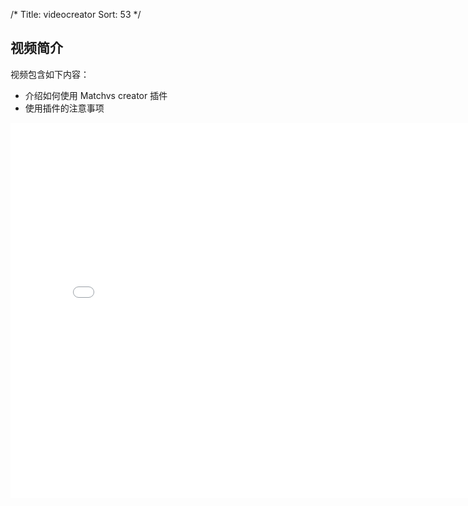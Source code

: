 /*
Title: videocreator
Sort: 53
*/
## 视频简介

视频包含如下内容：

- 介绍如何使用 Matchvs creator 插件
- 使用插件的注意事项
  

<div style="text-align: center">

<iframe style="width: 800px;height: 600px;" src="//player.bilibili.com/player.html?aid=26746281&cid=46027471&page=1" scrolling="no" border="0" frameborder="no" framespacing="0" allowfullscreen="true"> </iframe>

</div>
